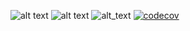 ![alt text](https://img.shields.io/badge/Python-3776AB?style=for-the-badge&logo=python&logoColor=white)
![alt text](https://img.shields.io/badge/Linux-FCC624?style=for-the-badge&logo=linux&logoColor=black)
![alt_text](https://github.com/Fall2024SE/Homework1/actions/workflows/main.yml/badge.svg)
[![codecov](https://codecov.io/gh/Fall2024SE/Homework1/graph/badge.svg?token=78XLUHAROY)](https://codecov.io/gh/Fall2024SE/Homework1)
